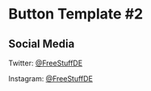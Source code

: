 # Button Template #2



## Social Media
Twitter: [@FreeStuffDE](https://twitter.com/FreeStuffDE)

Instagram: [@FreeStuffDE](https://instagram.com/FreeStuffDE)
